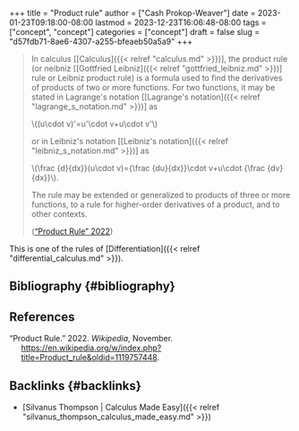 +++
title = "Product rule"
author = ["Cash Prokop-Weaver"]
date = 2023-01-23T09:18:00-08:00
lastmod = 2023-12-23T16:06:48-08:00
tags = ["concept", "concept"]
categories = ["concept"]
draft = false
slug = "d57fdb71-8ae6-4307-a255-bfeaeb50a5a9"
+++

> In calculus [[Calculus]({{< relref "calculus.md" >}})], the product rule (or neibniz [[Gottfried Leibniz]({{< relref "gottfried_leibniz.md" >}})] rule or Leibniz product rule) is a formula used to find the derivatives of products of two or more functions. For two functions, it may be stated in Lagrange's notation [[Lagrange's notation]({{< relref "lagrange_s_notation.md" >}})] as
>
> \\((u\cdot v)'=u'\cdot v+u\cdot v'\\)
>
> or in Leibniz's notation [[Leibniz's notation]({{< relref "leibniz_s_notation.md" >}})] as
>
> \\(\frac {d}{dx}}(u\cdot v)={\frac {du}{dx}}\cdot v+u\cdot {\frac {dv}{dx}}\\).
>
> The rule may be extended or generalized to products of three or more functions, to a rule for higher-order derivatives of a product, and to other contexts.
>
> (<a href="#citeproc_bib_item_1">“Product Rule” 2022</a>)

This is one of the rules of [Differentiation]({{< relref "differential_calculus.md" >}}).


## Bibliography {#bibliography}

## References

<style>.csl-entry{text-indent: -1.5em; margin-left: 1.5em;}</style><div class="csl-bib-body">
  <div class="csl-entry"><a id="citeproc_bib_item_1"></a>“Product Rule.” 2022. <i>Wikipedia</i>, November. <a href="https://en.wikipedia.org/w/index.php?title=Product_rule&oldid=1119757448">https://en.wikipedia.org/w/index.php?title=Product_rule&#38;oldid=1119757448</a>.</div>
</div>



## Backlinks {#backlinks}

-   [Silvanus Thompson | Calculus Made Easy]({{< relref "silvanus_thompson_calculus_made_easy.md" >}})
